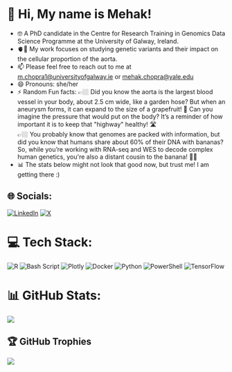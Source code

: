 # 💫 Hi, My name is Mehak!
- 🤓 A PhD candidate in the Centre for Research Training in Genomics Data Science Programme at the University of Galway, Ireland. <br/>
- 🫀🧬 My work focuses on studying genetic variants and their impact on the cellular proportion of the aorta. <br/>
- 📫 Please feel free to reach out to me at m.chopra1@universityofgalway.ie or mehak.chopra@yale.edu  <br/>
- 😄 Pronouns: she/her <br/>
- ⚡ Random Fun facts:
  👉🏼 Did you know the aorta is the largest blood vessel in your body, about 2.5 cm wide, like a garden hose? But when an aneurysm forms, it can expand to the size of a grapefruit! 🤯 Can you imagine the pressure that would put on the body? It’s a reminder of how important it is to keep that "highway" healthy! 🛣️ <br/>
  👉🏼 You probably know that genomes are packed with information, but did you know that humans share about 60% of their DNA with bananas? So, while you’re working with RNA-seq and WES to decode complex human genetics, you're also a distant cousin to the banana! 🍌🔬 <br/>
- 📊 The stats below might not look that good now, but trust me! I am getting there :)

## 🌐 Socials:
[![LinkedIn](https://img.shields.io/badge/LinkedIn-%230077B5.svg?logo=linkedin&logoColor=white)](https://linkedin.com/in/mehak-chopra) [![X](https://img.shields.io/badge/X-black.svg?logo=X&logoColor=white)](https://x.com/chopraamhk) 

# 💻 Tech Stack:
![R](https://img.shields.io/badge/r-%23276DC3.svg?style=for-the-badge&logo=r&logoColor=white) 
![Bash Script](https://img.shields.io/badge/bash_script-%23121011.svg?style=for-the-badge&logo=gnu-bash&logoColor=white) 
![Plotly](https://img.shields.io/badge/Plotly-%233F4F75.svg?style=for-the-badge&logo=plotly&logoColor=white) 
![Docker](https://img.shields.io/badge/docker-%230db7ed.svg?style=for-the-badge&logo=docker&logoColor=white)
![Python](https://img.shields.io/badge/python-3670A0?style=for-the-badge&logo=python&logoColor=ffdd54) 
![PowerShell](https://img.shields.io/badge/PowerShell-%235391FE.svg?style=for-the-badge&logo=powershell&logoColor=white) 
![TensorFlow](https://img.shields.io/badge/TensorFlow-%23FF6F00.svg?style=for-the-badge&logo=TensorFlow&logoColor=white) 

# 📊 GitHub Stats:
![](https://github-readme-stats.vercel.app/api/top-langs/?username=chopraamhk&theme=dark&hide_border=false&include_all_commits=false&count_private=false&layout=compact)

## 🏆 GitHub Trophies
![](https://github-profile-trophy.vercel.app/?username=chopraamhk&theme=synthwave&no-frame=false&no-bg=false&margin-w=4)
